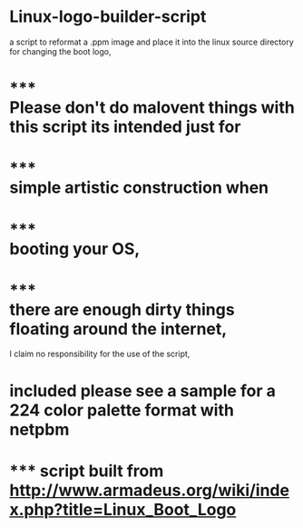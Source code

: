 # Linux-logo-builder-script
a script to reformat a .ppm image and place it into the linux source directory for changing the boot logo,


# *** <br> Please don't do malovent things with this script its intended just for </br>
# *** <br> simple artistic construction when </br>
# *** <br> booting your OS, </br>
# *** <br> there are enough dirty things floating around the internet, </br>

I claim no responsibility for the use of the script,

# included please see a sample for a 224 color palette format with netpbm





# *** script built from http://www.armadeus.org/wiki/index.php?title=Linux_Boot_Logo
